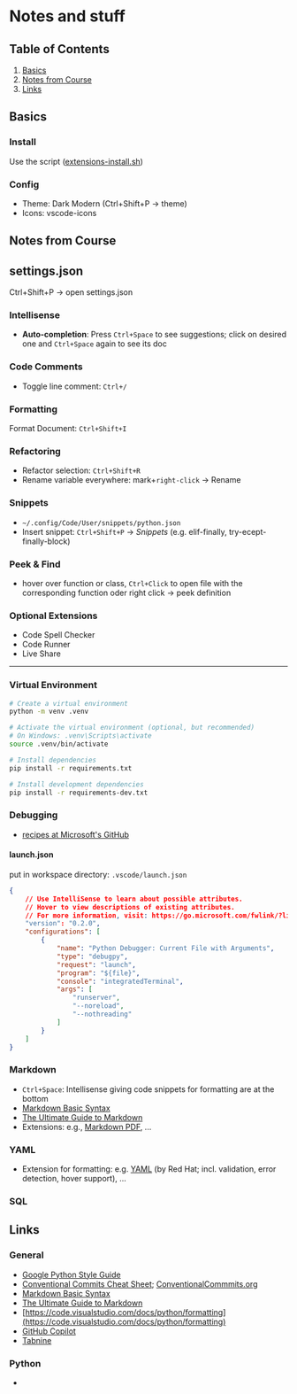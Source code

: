 # Notes and stuff

## Table of Contents

1. [Basics](#basics)
2. [Notes from Course](#notes-from-course)
3. [Links](#links)


## Basics <a name="basics"></a>

### Install

Use the script ([extensions-install.sh](../extensions-install.sh))

### Config

- Theme: Dark Modern (Ctrl+Shift+P -> theme)
- Icons: vscode-icons 


## Notes from Course <a name="notes-from-course"></a>

## settings.json
Ctrl+Shift+P -> open settings.json

### Intellisense

- **Auto-completion**: Press `Ctrl+Space` to see suggestions; click on desired 
one and `Ctrl+Space` again to see its doc

### Code Comments

- Toggle line comment: `Ctrl+/` 

### Formatting
Format Document: `Ctrl+Shift+I`

### Refactoring
- Refactor selection: `Ctrl+Shift+R`
- Rename variable everywhere: mark+`right-click` → Rename

### Snippets
- `~/.config/Code/User/snippets/python.json`
- Insert snippet: `Ctrl+Shift+P` → _Snippets_ (e.g. elif-finally,
try-ecept-finally-block)

### Peek & Find
- hover over function or class, `Ctrl+Click` to open file with the corresponding
function oder right click → peek definition

### Optional Extensions
- Code Spell Checker
- Code Runner
- Live Share

---

### Virtual Environment
```bash
# Create a virtual environment
python -m venv .venv
```

```bash
# Activate the virtual environment (optional, but recommended)
# On Windows: .venv\Scripts\activate
source .venv/bin/activate
```

```bash
# Install dependencies
pip install -r requirements.txt

# Install development dependencies
pip install -r requirements-dev.txt
```

### Debugging

- [recipes at Microsoft's GitHub](https://github.com/microsoft/vscode-recipes)


#### launch.json
put in workspace directory: `.vscode/launch.json`

```json
{
    // Use IntelliSense to learn about possible attributes.
    // Hover to view descriptions of existing attributes.
    // For more information, visit: https://go.microsoft.com/fwlink/?linkid=830387
    "version": "0.2.0",
    "configurations": [
        {
            "name": "Python Debugger: Current File with Arguments",
            "type": "debugpy",
            "request": "launch",
            "program": "${file}",
            "console": "integratedTerminal",
            "args": [
                "runserver",
                "--noreload",
                "--nothreading"
            ]
        }
    ]
}
```


### Markdown
- `Ctrl+Space`: Intellisense giving code snippets for formatting are at the bottom
- [Markdown Basic Syntax](https://www.markdownguide.org/basic-syntax/)
- [The Ultimate Guide to Markdown](https://gist.github.com/cuonggt/)
- Extensions: e.g., [Markdown PDF](https://marketplace.visualstudio.com/items?itemName=yzane.markdown-pdf), ...


### YAML

- Extension for formatting: e.g. [YAML](https://marketplace.visualstudio.com/items?itemName=redhat.vscode-yaml) (by Red Hat; incl. validation, error detection, hover support), ...


### SQL


## Links <a name="links"></a>

### General

- [Google Python Style Guide](https://google.github.io/styleguide/pyguide.html)
- [Conventional Commits Cheat Sheet](https://gist.github.com/qoomon/5dfcdf8eec66a051ecd85625518cfd13); [ConventionalCommmits.org](https://www.conventionalcommits.org/en/v1.0.0/#summary)
- [Markdown Basic Syntax](https://www.markdownguide.org/basic-syntax/)
- [The Ultimate Guide to Markdown](https://gist.github.com/cuonggt/9b7d08a597b167299f0d)
- [https://code.visualstudio.com/docs/python/formatting](https://code.visualstudio.com/docs/python/formatting)
- [GitHub Copilot](https://github.com/features/copilot)
- [Tabnine](https://www.tabnine.com/)


### Python
-